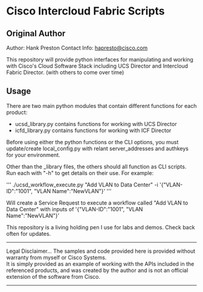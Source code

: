 # Cisco Intercloud Fabric Scripts

## Original Author
Author:                 Hank Preston
Contact Info:           hapresto@cisco.com

This repository will provide python interfaces for manipulating and working with
Cisco's Cloud Software Stack including UCS Director and Intercloud Fabric Director.
(with others to come over time)

## Usage

There are two main python modules that contain different functions for each product:

 * ucsd_library.py contains functions for working with UCS Director
 * icfd_library.py contains functions for working with ICF Director

Before using either the python functions or the CLI options, you must update/create
local_config.py with relant server_addresses and authkeys for your environment.

Other than the _library files, the others should all function as CLI scripts.
Run each with "-h" to get details on their use.  For example:

'''
./ucsd_workflow_execute.py "Add VLAN to Data Center" -i '{"VLAN-ID":"1001", "VLAN Name":"NewVLAN"}'
''' 

Will create a Service Request to execute a workflow called "Add VLAN to Data Center"
with inputs of  '{"VLAN-ID":"1001", "VLAN Name":"NewVLAN"}'

This repository is a living holding pen I use for labs and demos.  Check back often for updates.

****************************************************************************************************
Legal Disclaimer... 
The samples and code provided here is provided without warranty from myself or Cisco Systems.  
It is simply provided as an example of working with the APIs included in the referenced products, 
and was created by the author and is not an official extension of the software from Cisco.  
****************************************************************************************************

